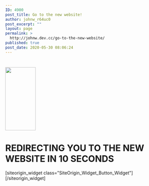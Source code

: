 ```yaml
---
ID: 4900
post_title: Go to the new website!
author: johnw_r64uc0
post_excerpt: ""
layout: page
permalink: >
  http://johnw.dev.cc/go-to-the-new-website/
published: true
post_date: 2020-05-30 08:06:24
---
```

<div id="pl-4900"  class="panel-layout" ><div id="pg-4900-0"  class="panel-grid panel-no-style"  data-style="{&quot;background_image_attachment&quot;:false,&quot;background_display&quot;:&quot;tile&quot;,&quot;lsow_dark_bg&quot;:&quot;&quot;,&quot;cell_alignment&quot;:&quot;flex-start&quot;,&quot;disable_row&quot;:&quot;&quot;,&quot;disable_desktop&quot;:&quot;&quot;,&quot;disable_tablet&quot;:&quot;&quot;,&quot;disable_mobile&quot;:&quot;&quot;,&quot;animation_event&quot;:&quot;enter&quot;,&quot;animation_screen_offset&quot;:&quot;0&quot;,&quot;animation_duration&quot;:&quot;1&quot;,&quot;animation_repeat&quot;:&quot;&quot;,&quot;animation_hide&quot;:true,&quot;animation_state_end&quot;:&quot;visible&quot;,&quot;animation_delay&quot;:&quot;0&quot;,&quot;animation_debounce&quot;:&quot;0.1&quot;}"  data-ratio="1"  data-ratio-direction="right" ><div id="pgc-4900-0-0"  class="panel-grid-cell"  data-weight="1" ><div id="panel-4900-0-0-0" class="so-panel widget widget_sow-editor panel-first-child panel-last-child" data-index="0" data-style="{&quot;background_image_attachment&quot;:false,&quot;background_display&quot;:&quot;tile&quot;,&quot;so_cpt_readonly&quot;:&quot;&quot;,&quot;disable_widget&quot;:&quot;&quot;,&quot;disable_desktop&quot;:&quot;&quot;,&quot;disable_tablet&quot;:&quot;&quot;,&quot;disable_mobile&quot;:&quot;&quot;,&quot;animation_event&quot;:&quot;enter&quot;,&quot;animation_screen_offset&quot;:&quot;0&quot;,&quot;animation_duration&quot;:&quot;1&quot;,&quot;animation_repeat&quot;:&quot;&quot;,&quot;animation_hide&quot;:true,&quot;animation_state_end&quot;:&quot;visible&quot;,&quot;animation_delay&quot;:&quot;0&quot;,&quot;animation_debounce&quot;:&quot;0.1&quot;}" ><div class="so-widget-sow-editor so-widget-sow-editor-base">
<div class="siteorigin-widget-tinymce textwidget">
	<head>
  <meta http-equiv="refresh" content="10; URL=https://www.jofowood.com" />
</head></div>
</div></div></div></div><div id="pg-4900-1"  class="panel-grid panel-has-style"  data-style="{&quot;row_css&quot;:&quot;margin-top:150px&quot;,&quot;background_image_attachment&quot;:false,&quot;background_display&quot;:&quot;tile&quot;,&quot;lsow_dark_bg&quot;:&quot;&quot;,&quot;cell_alignment&quot;:&quot;flex-start&quot;,&quot;disable_row&quot;:&quot;&quot;,&quot;disable_desktop&quot;:&quot;&quot;,&quot;disable_tablet&quot;:&quot;&quot;,&quot;disable_mobile&quot;:&quot;&quot;,&quot;animation_event&quot;:&quot;enter&quot;,&quot;animation_screen_offset&quot;:&quot;0&quot;,&quot;animation_duration&quot;:&quot;1&quot;,&quot;animation_repeat&quot;:&quot;&quot;,&quot;animation_hide&quot;:true,&quot;animation_state_end&quot;:&quot;visible&quot;,&quot;animation_delay&quot;:&quot;0&quot;,&quot;animation_debounce&quot;:&quot;0.1&quot;}"  data-ratio="1"  data-ratio-direction="right" ><div class="panel-row-style panel-row-style-for-4900-1" ><div id="pgc-4900-1-0"  class="panel-grid-cell"  data-weight="0.43409742120344" ><div id="panel-4900-1-0-0" class="so-panel widget widget_sow-editor panel-first-child panel-last-child" data-index="1" data-style="{&quot;background_image_attachment&quot;:false,&quot;background_display&quot;:&quot;tile&quot;,&quot;so_cpt_readonly&quot;:&quot;&quot;,&quot;disable_widget&quot;:&quot;&quot;,&quot;disable_desktop&quot;:&quot;&quot;,&quot;disable_tablet&quot;:&quot;&quot;,&quot;disable_mobile&quot;:&quot;&quot;,&quot;animation_event&quot;:&quot;enter&quot;,&quot;animation_screen_offset&quot;:&quot;0&quot;,&quot;animation_duration&quot;:&quot;1&quot;,&quot;animation_repeat&quot;:&quot;&quot;,&quot;animation_hide&quot;:true,&quot;animation_state_end&quot;:&quot;visible&quot;,&quot;animation_delay&quot;:&quot;0&quot;,&quot;animation_debounce&quot;:&quot;0.1&quot;}" ><div class="so-widget-sow-editor so-widget-sow-editor-base">
<div class="siteorigin-widget-tinymce textwidget">
	<h1><img class="size-full wp-image-4904 alignright" src="/wp-content/uploads/2020/05/cartouche4-orange-200.png" alt="" width="96" height="200" /></h1>
</div>
</div></div></div><div id="pgc-4900-1-1"  class="panel-grid-cell"  data-weight="0.56590257879656" ><div id="panel-4900-1-1-0" class="so-panel widget widget_sow-editor panel-first-child panel-last-child" data-index="2" data-style="{&quot;background_image_attachment&quot;:false,&quot;background_display&quot;:&quot;tile&quot;,&quot;so_cpt_readonly&quot;:&quot;&quot;,&quot;disable_widget&quot;:&quot;&quot;,&quot;disable_desktop&quot;:&quot;&quot;,&quot;disable_tablet&quot;:&quot;&quot;,&quot;disable_mobile&quot;:&quot;&quot;,&quot;animation_event&quot;:&quot;enter&quot;,&quot;animation_screen_offset&quot;:&quot;0&quot;,&quot;animation_duration&quot;:&quot;1&quot;,&quot;animation_repeat&quot;:&quot;&quot;,&quot;animation_hide&quot;:true,&quot;animation_state_end&quot;:&quot;visible&quot;,&quot;animation_delay&quot;:&quot;0&quot;,&quot;animation_debounce&quot;:&quot;0.1&quot;}" ><div class="so-widget-sow-editor so-widget-sow-editor-base">
<div class="siteorigin-widget-tinymce textwidget">
	<h1>REDIRECTING
YOU TO THE NEW
WEBSITE IN
<span id="counter">10</span> SECONDS</h1>
<script type="text/javascript">
function countdown() {
    var i = document.getElementById('counter');
    if (parseInt(i.innerHTML)<=0) {
        location.href = 'login.php';
    }
if (parseInt(i.innerHTML)!=0) {
    i.innerHTML = parseInt(i.innerHTML)-1;
}
}
setInterval(function(){ countdown(); },1000);
</script></div>
</div></div></div></div></div><div id="pg-4900-2"  class="panel-grid panel-no-style"  data-style="{&quot;background_image_attachment&quot;:false,&quot;background_display&quot;:&quot;tile&quot;,&quot;lsow_dark_bg&quot;:&quot;&quot;,&quot;cell_alignment&quot;:&quot;flex-start&quot;,&quot;disable_row&quot;:&quot;&quot;,&quot;disable_desktop&quot;:&quot;&quot;,&quot;disable_tablet&quot;:&quot;&quot;,&quot;disable_mobile&quot;:&quot;&quot;,&quot;animation_event&quot;:&quot;enter&quot;,&quot;animation_screen_offset&quot;:&quot;0&quot;,&quot;animation_duration&quot;:&quot;1&quot;,&quot;animation_repeat&quot;:&quot;&quot;,&quot;animation_hide&quot;:true,&quot;animation_state_end&quot;:&quot;visible&quot;,&quot;animation_delay&quot;:&quot;0&quot;,&quot;animation_debounce&quot;:&quot;0.1&quot;}"  data-ratio="1"  data-ratio-direction="right" ><div id="pgc-4900-2-0"  class="panel-grid-cell"  data-weight="1" ><div id="panel-4900-2-0-0" class="so-panel widget widget_sow-button panel-first-child panel-last-child" data-index="3" data-style="{&quot;background_image_attachment&quot;:false,&quot;background_display&quot;:&quot;tile&quot;,&quot;so_cpt_readonly&quot;:&quot;&quot;,&quot;disable_widget&quot;:&quot;&quot;,&quot;disable_desktop&quot;:&quot;&quot;,&quot;disable_tablet&quot;:&quot;&quot;,&quot;disable_mobile&quot;:&quot;&quot;,&quot;animation_event&quot;:&quot;enter&quot;,&quot;animation_screen_offset&quot;:&quot;0&quot;,&quot;animation_duration&quot;:&quot;1&quot;,&quot;animation_repeat&quot;:&quot;&quot;,&quot;animation_hide&quot;:true,&quot;animation_state_end&quot;:&quot;visible&quot;,&quot;animation_delay&quot;:&quot;0&quot;,&quot;animation_debounce&quot;:&quot;0.1&quot;}" >[siteorigin_widget class="SiteOrigin_Widget_Button_Widget"]<input type="hidden" value="{&quot;instance&quot;:{&quot;text&quot;:&quot;Go Now&quot;,&quot;url&quot;:&quot;https:\/\/jofowood.com&quot;,&quot;button_icon&quot;:{&quot;icon_selected&quot;:&quot;&quot;,&quot;icon_color&quot;:false,&quot;icon&quot;:0,&quot;icon_placement&quot;:&quot;left&quot;,&quot;so_field_container_state&quot;:&quot;closed&quot;},&quot;design&quot;:{&quot;width&quot;:false,&quot;width_unit&quot;:&quot;px&quot;,&quot;align&quot;:&quot;center&quot;,&quot;theme&quot;:&quot;wire&quot;,&quot;button_color&quot;:&quot;#ffffff&quot;,&quot;text_color&quot;:&quot;#000000&quot;,&quot;font&quot;:&quot;default&quot;,&quot;font_size&quot;:&quot;1&quot;,&quot;rounding&quot;:&quot;1.5&quot;,&quot;padding&quot;:&quot;1&quot;,&quot;so_field_container_state&quot;:&quot;open&quot;,&quot;hover&quot;:false},&quot;attributes&quot;:{&quot;id&quot;:&quot;&quot;,&quot;classes&quot;:&quot;&quot;,&quot;title&quot;:&quot;&quot;,&quot;onclick&quot;:&quot;&quot;,&quot;rel&quot;:&quot;&quot;,&quot;so_field_container_state&quot;:&quot;closed&quot;},&quot;_sow_form_id&quot;:&quot;9293523985ed28196ba2a1660052867&quot;,&quot;_sow_form_timestamp&quot;:&quot;1590854735381&quot;,&quot;new_window&quot;:false},&quot;args&quot;:{&quot;before_widget&quot;:&quot;&lt;div id=\&quot;panel-4900-2-0-0\&quot; class=\&quot;so-panel widget widget_sow-button panel-first-child panel-last-child\&quot; data-index=\&quot;3\&quot; data-style=\&quot;{&amp;quot;background_image_attachment&amp;quot;:false,&amp;quot;background_display&amp;quot;:&amp;quot;tile&amp;quot;,&amp;quot;so_cpt_readonly&amp;quot;:&amp;quot;&amp;quot;,&amp;quot;disable_widget&amp;quot;:&amp;quot;&amp;quot;,&amp;quot;disable_desktop&amp;quot;:&amp;quot;&amp;quot;,&amp;quot;disable_tablet&amp;quot;:&amp;quot;&amp;quot;,&amp;quot;disable_mobile&amp;quot;:&amp;quot;&amp;quot;,&amp;quot;animation_event&amp;quot;:&amp;quot;enter&amp;quot;,&amp;quot;animation_screen_offset&amp;quot;:&amp;quot;0&amp;quot;,&amp;quot;animation_duration&amp;quot;:&amp;quot;1&amp;quot;,&amp;quot;animation_repeat&amp;quot;:&amp;quot;&amp;quot;,&amp;quot;animation_hide&amp;quot;:true,&amp;quot;animation_state_end&amp;quot;:&amp;quot;visible&amp;quot;,&amp;quot;animation_delay&amp;quot;:&amp;quot;0&amp;quot;,&amp;quot;animation_debounce&amp;quot;:&amp;quot;0.1&amp;quot;}\&quot; &gt;&quot;,&quot;after_widget&quot;:&quot;&lt;\/div&gt;&quot;,&quot;before_title&quot;:&quot;&lt;h3 class=\&quot;widget-title\&quot;&gt;&quot;,&quot;after_title&quot;:&quot;&lt;\/h3&gt;&quot;,&quot;widget_id&quot;:&quot;widget-2-0-0&quot;}}" />[/siteorigin_widget]</div></div></div></div>